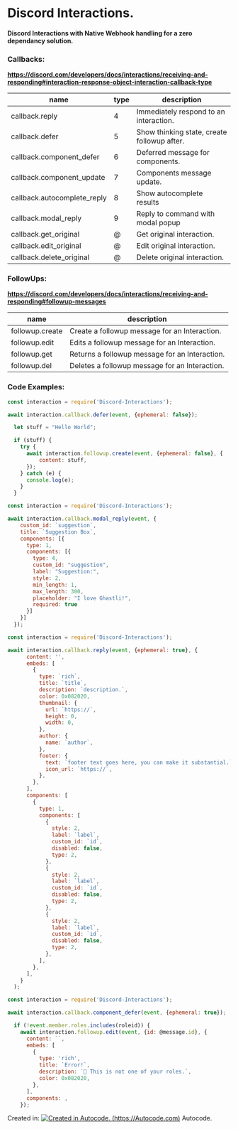 # Discord Interactions.
#### Discord Interactions with Native Webhook handling for a zero dependancy solution.  


### Callbacks:
**https://discord.com/developers/docs/interactions/receiving-and-responding#interaction-response-object-interaction-callback-type**  

| name | type | description |
|---|---|---|
| callback.reply  | 4 | Immediately respond to an interaction. |
| callback.defer  | 5 | Show thinking state, create followup after. |
| callback.component_defer  | 6 | Deferred message for components. |
| callback.component_update  | 7 | Components message update. |
| callback.autocomplete_reply  | 8 | Show autocomplete results |
| callback.modal_reply  | 9 | Reply to command with modal popup |
| callback.get_original  | @ | Get original interaction. |
| callback.edit_original  | @ | Edit original interaction. |
| callback.delete_original  | @ | Delete original interaction. |


### FollowUps:
**https://discord.com/developers/docs/interactions/receiving-and-responding#followup-messages**  

| name  | description  |
|---|---|
| followup.create  | Create a followup message for an Interaction.  |
| followup.edit  | Edits a followup message for an Interaction.  |
| followup.get  | Returns a followup message for an Interaction.  |
| followup.del  | Deletes a followup message for an Interaction.  |

### Code Examples:

```js  
const interaction = require('Discord-Interactions');  

await interaction.callback.defer(event, {ephemeral: false});

  let stuff = "Hello World";

  if (stuff) {
    try {
      await interaction.followup.create(event, {ephemeral: false}, {
          content: stuff,
      });
    } catch (e) {
      console.log(e);
    }
  }
```  


```js  
const interaction = require('Discord-Interactions');  

await interaction.callback.modal_reply(event, {
    custom_id: `suggestion`,
    title: `Suggestion Box`,
    components: [{
      type: 1,
      components: [{
        type: 4,
        custom_id: "suggestion",
        label: "Suggestion:",
        style: 2,
        min_length: 1,
        max_length: 300,
        placeholder: "I love Ghastli!",
        required: true
      }]
    }]
  });
```  


```js
const interaction = require('Discord-Interactions');

await interaction.callback.reply(event, {ephemeral: true}, {
      content: '',
      embeds: [
        {
          type: `rich`,
          title: `title`,
          description: `description.`,
          color: 0x082020,
          thumbnail: {
            url: `https://`,
            height: 0,
            width: 0,
          },
          author: {
            name: `author`,
          },
          footer: {
            text: `footer text goes here, you can make it substantial.`,
            icon_url: `https://`,
          },
        },
      ],
      components: [
        {
          type: 1,
          components: [
            {
              style: 2,
              label: `label`,
              custom_id: `id`,
              disabled: false,
              type: 2,
            },
            {
              style: 2,
              label: `label`,
              custom_id: `id`,
              disabled: false,
              type: 2,
            },
            {
              style: 2,
              label: `label`,
              custom_id: `id`,
              disabled: false,
              type: 2,
            },
          ],
        },
      ],
    }
  );
```


```js
const interaction = require('Discord-Interactions');

await interaction.callback.component_defer(event, {ephemeral: true});

  if (!event.member.roles.includes(roleid)) {
    await interaction.followup.edit(event, {id: @message.id}, {
      content: ``,
      embeds: [
        {
          type: 'rich',
          title: `Error!`,
          description: `🔔 This is not one of your roles.`,
          color: 0x082020,
        },
      ],
      components: ,
    });  
```  


Created in:
[![Created in Autocode. (https://Autocode.com)](https://content.public.files.stdlib.com/shared/static/branding/autocode-logo.svg "Autocode")](https://Autocode.com) Autocode.
